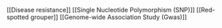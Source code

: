 [[Disease resistance]]
[[Single Nucleotide Polymorphism (SNP)]]
[[Red-spotted grouper]]
[[Genome-wide Association Study (Gwas)]]
